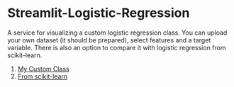 # Streamlit-Logistic-Regression
A service for visualizing a custom logistic regression class. You can upload your own dataset (it should be prepared), select features and a target variable. There is also an option to compare it with logistic regression from scikit-learn.
1. [My Custom Class](https://logistic-regression-veidlink-frombox.streamlit.app/)
2. [From scikit-learn](https://logistic-regression-veidlink.streamlit.app/)
